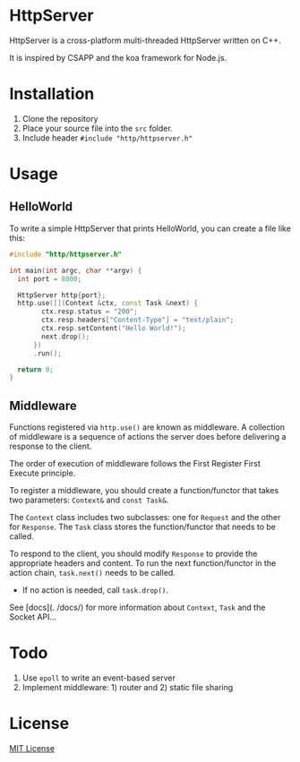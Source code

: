 # HttpServer

HttpServer is a cross-platform multi-threaded HttpServer written on C++.

It is inspired by CSAPP and the koa framework for Node.js.

# Installation

1. Clone the repository
2. Place your source file into the `src` folder.
3. Include header `#include "http/httpserver.h"`

# Usage

## HelloWorld

To write a simple HttpServer that prints HelloWorld, you can create a file like this:

```c++
#include "http/httpserver.h"

int main(int argc, char **argv) {
  int port = 8000;

  HttpServer http{port};
  http.use([](Context &ctx, const Task &next) {
        ctx.resp.status = "200";
        ctx.resp.headers["Content-Type"] = "text/plain";
        ctx.resp.setContent("Hello World!");
        next.drop();
      })
      .run();

  return 0;
}
```

## Middleware

Functions registered via `http.use()` are known as middleware. A collection of middleware is a sequence of actions the server does before delivering a response to the client.

The order of execution of middleware follows the First Register First Execute principle.

To register a middleware, you should create a function/functor that takes two parameters: `Context&` and `const Task&`.

The `Context` class includes two subclasses: one for `Request` and the other for `Response`. The `Task` class stores the function/functor that needs to be called.

To respond to the client, you should modify `Response` to provide the appropriate headers and content. To run the next function/functor in the action chain, `task.next()` needs to be called.

- If no action is needed, call `task.drop()`.

See [docs](. /docs/) for more information about `Context`, `Task` and the Socket API...

# Todo

1. Use `epoll` to write an event-based server
2. Implement middleware: 1) router and 2) static file sharing

# License

[MIT License](./LICENSE)
